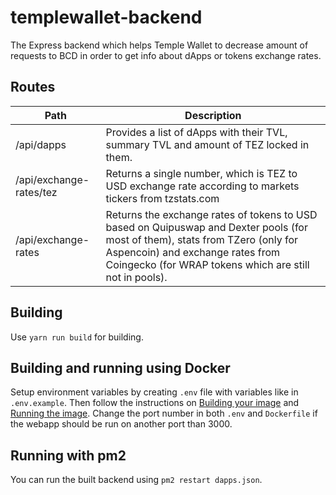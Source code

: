# templewallet-backend

The Express backend which helps Temple Wallet to decrease amount of requests to BCD in order to get info about dApps or tokens exchange rates.

## Routes

| Path                    | Description                                                                                                                                                                                                                 |
| ----------------------- | --------------------------------------------------------------------------------------------------------------------------------------------------------------------------------------------------------------------------- |
| /api/dapps              | Provides a list of dApps with their TVL, summary TVL and amount of TEZ locked in them.                                                                                                                                      |
| /api/exchange-rates/tez | Returns a single number, which is TEZ to USD exchange rate according to markets tickers from tzstats.com                                                                                                                    |
| /api/exchange-rates     | Returns the exchange rates of tokens to USD based on Quipuswap and Dexter pools (for most of them), stats from TZero (only for Aspencoin) and exchange rates from Coingecko (for WRAP tokens which are still not in pools). |

## Building

Use `yarn run build` for building.

## Building and running using Docker

Setup environment variables by creating `.env` file with variables like in `.env.example`. Then follow the instructions on [Building your image](https://nodejs.org/en/docs/guides/nodejs-docker-webapp/#building-your-image) and [Running the image](https://nodejs.org/en/docs/guides/nodejs-docker-webapp/#building-your-image). Change the port number in both `.env` and `Dockerfile` if the webapp should be run on another port than 3000.

## Running with pm2

You can run the built backend using `pm2 restart dapps.json`.
